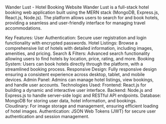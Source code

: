 Wander Lust - Hotel Booking Website
Wander Lust is a full-stack hotel booking web application built using the MERN stack (MongoDB, Express.js, React.js, Node.js). The platform allows users to search for and book hotels, providing a seamless and user-friendly interface for managing travel accommodations.

Key Features:
User Authentication: Secure user registration and login functionality with encrypted passwords.
Hotel Listings: Browse a comprehensive list of hotels with detailed information, including images, amenities, and pricing.
Search & Filters: Advanced search functionality allowing users to find hotels by location, price, rating, and more.
Booking System: Users can book hotels directly through the platform, with a streamlined booking process.
Responsive Design: Fully responsive design ensuring a consistent experience across desktop, tablet, and mobile devices.
Admin Panel: Admins can manage hotel listings, view bookings, and handle user accounts.
Technologies Used:
Frontend: React.js for building a dynamic and interactive user interface.
Backend: Node.js and Express.js to handle server-side logic and RESTful API endpoints.
Database: MongoDB for storing user data, hotel information, and bookings.
Cloudinary: For image storage and management, ensuring efficient loading of hotel images.
Authentication: JSON Web Tokens (JWT) for secure user authentication and session management.
